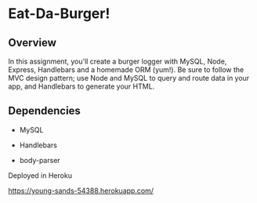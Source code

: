# Eat-Da-Burger! 




## Overview


In this assignment, you'll create a burger logger with MySQL, Node, Express, Handlebars and a homemade ORM (yum!). Be sure to follow the MVC design pattern; use Node and MySQL to query and route data in your app, and Handlebars to generate your HTML.


## Dependencies



* MySQL

* Handlebars 


* body-parser



Deployed in Heroku

https://young-sands-54388.herokuapp.com/